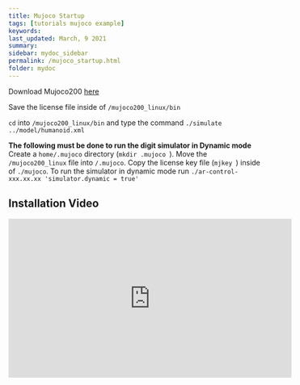 ```yaml
---
title: Mujoco Startup
tags: [tutorials mujoco example]
keywords: 
last_updated: March, 9 2021
summary: 
sidebar: mydoc_sidebar
permalink: /mujoco_startup.html
folder: mydoc
---
```


Download Mujoco200 [here](https://www.roboti.us/)

Save the license file inside of ``/mujoco200_linux/bin``

``cd`` into ``/mujoco200_linux/bin`` and type the command ``./simulate ../model/humanoid.xml``

**The following must be done to run the digit simulator in Dynamic mode**
Create a ``home/.mujoco`` directory (``mkdir .mujoco ``).
Move the ``/mujoco200_linux`` file into ``/.mujoco``.
Copy the license key file (``mjkey ``) inside of ``./mujoco``.
To run the simulator in dynamic mode run ``./ar-control-xxx.xx.xx 'simulator.dynamic = true' ``

## Installation Video

<iframe width="560" height="315" src="https://www.youtube.com/embed/xG8oujhD9lA" frameborder="0" allow="accelerometer; autoplay; clipboard-write; encrypted-media; gyroscope; picture-in-picture" allowfullscreen></iframe>


